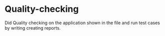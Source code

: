 # Quality-checking
Did Quality checking on the application shown in the file and run test cases by writing creating reports.
